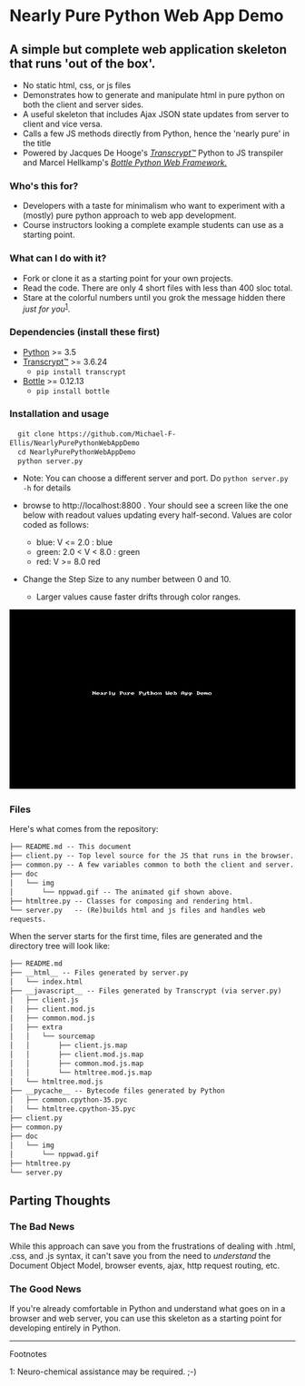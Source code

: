 # Nearly Pure Python Web App Demo

## A simple but complete web application skeleton that runs 'out of the box'.

  * No static html, css, or js files
  * Demonstrates how to generate and manipulate html in pure python on both the client and server sides.
  * A useful skeleton that includes Ajax JSON state updates from server to client and vice versa.
  * Calls a few JS methods directly from Python, hence the 'nearly pure' in the title
  * Powered by Jacques De Hooge's [*Transcrypt™*](https://transcrypt.org/) Python to JS transpiler and Marcel Hellkamp's [*Bottle Python Web Framework.*](http://bottlepy.org/docs/dev/)

### Who's this for?
  * Developers with a taste for minimalism who want to experiment with a (mostly) pure python approach to web app development.
  * Course instructors looking a complete example students can use as a starting point.

### What can I do with it?
  * Fork or clone it as a starting point for your own projects.
  * Read the code. There are only 4 short files with less than 400 sloc total.
  * Stare at the colorful numbers until you grok the message hidden there *just for you*<sup>[1](#hint)</sup></a>.

### Dependencies (install these first)
  * [Python]( https://www.python.org/downloads/) >= 3.5  
  * [Transcrypt™](http://transcrypt.org/) >= 3.6.24
    * `pip install transcrypt`
  * [Bottle](http://bottlepy.org/docs/dev/) >= 0.12.13
      * `pip install bottle`

### Installation and usage
  ```
    git clone https://github.com/Michael-F-Ellis/NearlyPurePythonWebAppDemo 
    cd NearlyPurePythonWebAppDemo
    python server.py
  ```
  * Note: You can choose a different server and port. Do `python server.py -h` for details

  * browse to http://localhost:8800 . Your should see a screen like the one below with readout values updating every half-second. Values are color coded as follows:
    * blue:  V <= 2.0 : blue
    * green: 2.0 < V < 8.0 : green
    * red:   V >= 8.0 red

  * Change the Step Size to any number between 0 and 10.
    * Larger values cause faster drifts through color ranges.

  ![Figure 1.](doc/img/nppwad.gif)


### Files
Here's what comes from the repository:
```
├── README.md -- This document
├── client.py -- Top level source for the JS that runs in the browser.
├── common.py -- A few variables common to both the client and server.
├── doc
│   └── img
│       └── nppwad.gif -- The animated gif shown above.
├── htmltree.py -- Classes for composing and rendering html.
└── server.py   -- (Re)builds html and js files and handles web requests.
```
When the server starts for the first time, files are generated and the directory tree will look like:

```
├── README.md
├── __html__ -- Files generated by server.py
│   └── index.html
├── __javascript__ -- Files generated by Transcrypt (via server.py)
│   ├── client.js
│   ├── client.mod.js
│   ├── common.mod.js
│   ├── extra
│   │   └── sourcemap
│   │       ├── client.js.map
│   │       ├── client.mod.js.map
│   │       ├── common.mod.js.map
│   │       └── htmltree.mod.js.map
│   └── htmltree.mod.js
├── __pycache__ -- Bytecode files generated by Python
│   ├── common.cpython-35.pyc
│   └── htmltree.cpython-35.pyc
├── client.py
├── common.py
├── doc
│   └── img
│       └── nppwad.gif
├── htmltree.py
└── server.py
```

## Parting Thoughts
### The Bad News
While this approach can save you from the frustrations of dealing with .html, .css, and .js syntax, it can't save you from the need to *understand* the Document Object Model, browser events, ajax, http request routing, etc.

### The Good News
If you're already comfortable in Python and understand what goes on in a browser and web server, you can use this skeleton as a starting point for developing entirely in Python.
<hr>
Footnotes

<a name="hint">1</a>: Neuro-chemical assistance may be required. ;-)
